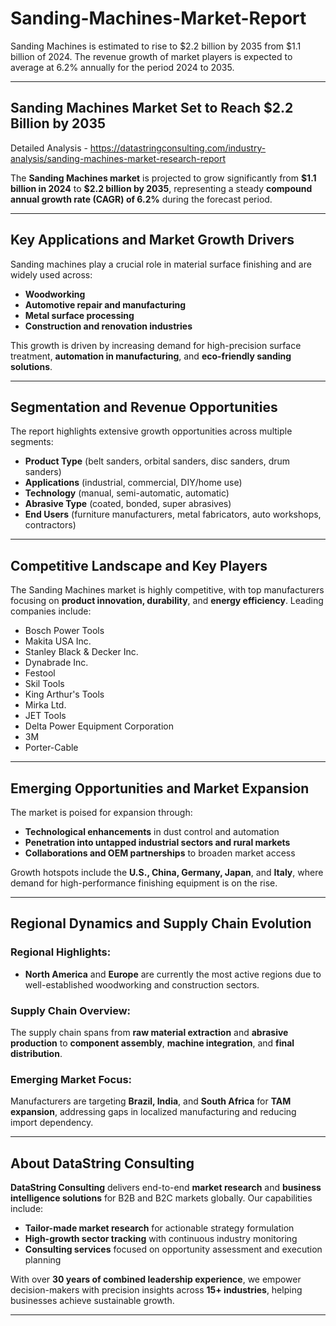 # Sanding-Machines-Market-Report
Sanding Machines is estimated to rise to $2.2 billion by 2035 from $1.1 billion of 2024. The revenue growth of market players is expected to average at 6.2% annually for the period 2024 to 2035.

---

## Sanding Machines Market Set to Reach \$2.2 Billion by 2035

Detailed Analysis - https://datastringconsulting.com/industry-analysis/sanding-machines-market-research-report

The **Sanding Machines market** is projected to grow significantly from **\$1.1 billion in 2024** to **\$2.2 billion by 2035**, representing a steady **compound annual growth rate (CAGR) of 6.2%** during the forecast period.

---

## Key Applications and Market Growth Drivers

Sanding machines play a crucial role in material surface finishing and are widely used across:

* **Woodworking**
* **Automotive repair and manufacturing**
* **Metal surface processing**
* **Construction and renovation industries**

This growth is driven by increasing demand for high-precision surface treatment, **automation in manufacturing**, and **eco-friendly sanding solutions**.

---

## Segmentation and Revenue Opportunities

The report highlights extensive growth opportunities across multiple segments:

* **Product Type** (belt sanders, orbital sanders, disc sanders, drum sanders)
* **Applications** (industrial, commercial, DIY/home use)
* **Technology** (manual, semi-automatic, automatic)
* **Abrasive Type** (coated, bonded, super abrasives)
* **End Users** (furniture manufacturers, metal fabricators, auto workshops, contractors)

---

## Competitive Landscape and Key Players

The Sanding Machines market is highly competitive, with top manufacturers focusing on **product innovation, durability**, and **energy efficiency**. Leading companies include:

* Bosch Power Tools
* Makita USA Inc.
* Stanley Black & Decker Inc.
* Dynabrade Inc.
* Festool
* Skil Tools
* King Arthur's Tools
* Mirka Ltd.
* JET Tools
* Delta Power Equipment Corporation
* 3M
* Porter-Cable

---

## Emerging Opportunities and Market Expansion

The market is poised for expansion through:

* **Technological enhancements** in dust control and automation
* **Penetration into untapped industrial sectors and rural markets**
* **Collaborations and OEM partnerships** to broaden market access

Growth hotspots include the **U.S., China, Germany, Japan**, and **Italy**, where demand for high-performance finishing equipment is on the rise.

---

## Regional Dynamics and Supply Chain Evolution

### Regional Highlights:

* **North America** and **Europe** are currently the most active regions due to well-established woodworking and construction sectors.

### Supply Chain Overview:

The supply chain spans from **raw material extraction** and **abrasive production** to **component assembly**, **machine integration**, and **final distribution**.

### Emerging Market Focus:

Manufacturers are targeting **Brazil, India**, and **South Africa** for **TAM expansion**, addressing gaps in localized manufacturing and reducing import dependency.

---

## About DataString Consulting

**DataString Consulting** delivers end-to-end **market research** and **business intelligence solutions** for B2B and B2C markets globally. Our capabilities include:

* **Tailor-made market research** for actionable strategy formulation
* **High-growth sector tracking** with continuous industry monitoring
* **Consulting services** focused on opportunity assessment and execution planning

With over **30 years of combined leadership experience**, we empower decision-makers with precision insights across **15+ industries**, helping businesses achieve sustainable growth.

---

